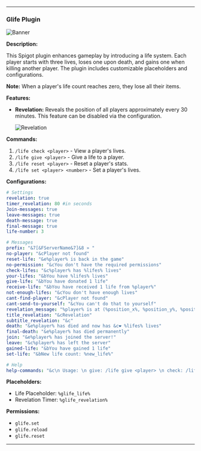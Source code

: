 
---

### Glife Plugin

![Banner](https://images-ext-2.discordapp.net/external/K_Vj-_8FzSL7B57Ycey0crHLgwftXVdKUHPVUceQ26c/https/i.postimg.cc/yxBjZCXB/Glifebanner-dsgvgd.jpg?format=webp&width=2560&height=1180)

**Description:**

This Spigot plugin enhances gameplay by introducing a life system. Each player starts with three lives, loses one upon death, and gains one when killing another player. The plugin includes customizable placeholders and configurations.

**Note:** When a player's life count reaches zero, they lose all their items.

**Features:**

- **Revelation:** Reveals the position of all players approximately every 30 minutes. This feature can be disabled via the configuration.

  ![Revelation](https://i.postimg.cc/SNcc1bzf/Screenshot-2024-03-13-alle-00-15-36.png)

**Commands:**

1. `/life check <player>` - View a player's lives.
2. `/life give <player>` - Give a life to a player.
3. `/life reset <player>` - Reset a player's stats.
4. `/life set <player> <number>` - Set a player's lives.

**Configurations:**

```yaml
# Settings
revelation: true
timer_revelation: 80 #in seconds
Join-messages: true
leave-messages: true
death-message: true
final-message: true
life-number: 3

# Messages
prefix: "&7[&FServerName&7]&8 » "
no-player: "&cPlayer not found"
reset-life: "&e%player% is back in the game"
no-permission: "&cYou don't have the required permissions"
check-lifes: "&c%player% has %lifes% lives"
your-lifes: "&bYou have %lifes% lives"
give-life: "&bYou have donated 1 life"
receive-life: "&bYou have received 1 life from %player%"
not-enough-lifes: "&cYou don't have enough lives"
cant-find-player: "&cPlayer not found"
cant-send-to-yourself: "&cYou can't do that to yourself"
revelation_message: "%player% is at (%position_x%, %position_y%, %position_z%, %world%)"
title_revelation: "&cRevelation"
subtitle_revelation: "&c"
death: "&e%player% has died and now has &c❤ %lifes% lives"
final-death: "&e%player% has died permanently"
join: "&e%player% has joined the server!"
leave: "&c%player% has left the server"
gained-life: "&bYou have gained 1 life"
set-life: "&bNew life count: %new_life%"

# Help
help-commands: "&c\n Usage: \n give: /life give <player> \n check: /life check <player>"
```

**Placeholders:**

- Life Placeholder: `%glife_life%`
- Revelation Timer: `%glife_revelation%`

**Permissions:**

- `glife.set`
- `glife.reload`
- `glife.reset`

---

